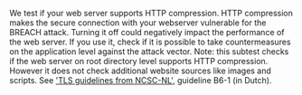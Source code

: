 We test if your web server supports HTTP compression. HTTP compression makes the secure connection with your webserver vulnerable for the BREACH attack. Turning it off could negatively impact the performance of the web server. If you use it, check if it is possible to take countermeasures on the application level against the attack vector. Note: this subtest checks if the web server on root directory level supports HTTP compression. However it does not check additional website sources like images and scripts. See ['TLS guidelines from NCSC-NL'](https://www.ncsc.nl/actueel/whitepapers/ict-beveiligingsrichtlijnen-voor-transport-layer-security-tls.html), guideline B6-1 (in Dutch).
